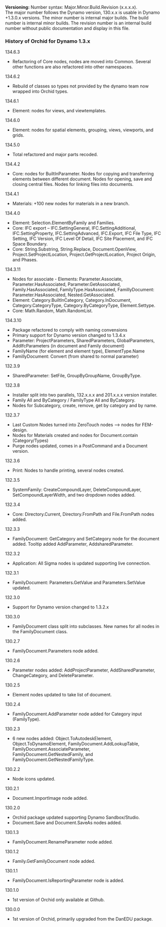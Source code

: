 ﻿**Versioning:** Number syntax: Major.Minor.Build.Revision (x.x.x.x).  
The major number follows the Dynamo version, 130.x.x is usable in Dynamo +1.3.0.x versions. The minor number is internal major builds. The build number is internal minor builds. The revision number is an internal build number without public documentation and display in this file.  


### History of Orchid for Dynamo 1.3.x ###  
  
134.6.3  
- Refactoring of Core nodes, nodes are moved into Common. Several other functions are also refactored into other namespaces.  
  
134.6.2  
- Rebuild of classes so types not provided by the dynamo team now wrapped into Orchid types.  
  
134.6.1	 
- Element: nodes for views, and viewtemplates.  
  
134.6.0  
- Element: nodes for spatial elements, grouping, views, viewports, and grids.  
  
134.5.0  
- Total refactored and major parts recoded.  
  
134.4.2  
- Core: nodes for BuiltInParameter. Nodes for copying and transferring elements between different document. Nodes for opening, save and closing central files. Nodes for linking files into documents.
  
134.4.1  
- Materials: +100 new nodes for materials in a new branch.  
  
134.4.0  
- Element: Selection.ElementByFamily and Families.  
- Core: IFC export – IFC.SettingGeneral, IFC.SettingAdditional, IFC.SettingProperty, IFC.SettingAdvanced, IFC.Export, IFC File Type, IFC Setting, IFC Version, IFC Level Of Detail, IFC Site Placement, and IFC Space Boundary.  
- Core: String.Substring, String.Replace, Document.OpenView, Project.SetProjectLocation, Project.GetProjectLocation, Project Origin, and Phases.  
  
134.3.11  
- Nodes for associate - Elements: Parameter.Associate, Parameter.HasAssociated, Parameter.GetAssociated, Family.HasAssociated, FamilyType.HasAssociated, FamillyDocument: Parameter.HasAssociated, Nested.GetAssociated.  
- Element: Category.BuiltInCategory, Category.InDocument, Category.CategoryType, Category.ByCategoryType, Element.Settype.  
- Core: Math.Random, Math.RandomList.  
  
134.3.10  
- Package refactored to comply with naming convensions  
- Primary support for Dynamo version changed to 1.3.4.x  
- Parameter: ProjectParameters, SharedParameters, GlobalParameters, AddIfcParameters (in document and Family document)  
- FamilyName (for element and element type), ElementType.Name  
- FamillyDocument: Convert (from shared to normal parameter)  
  
132.3.9  
- SharedParameter: SetFile, GroupByGroupName, GroupByType.  
  
132.3.8  
- Installer split into two parallels, 132.x.x.x and 201.x.x.x version installer.  
- Family All and ByCategory / FamilyType All and ByCategory.  
- Nodes for Subcategory, create, remove, get by category and by name.  
  
132.3.7  
- Last Custom Nodes turned into ZeroTouch nodes --> nodes for FEM-design.  
- Nodes for Materials created and nodes for Document.contain (Category/Types)  
- Purge nodes updated, comes in a PostCommand and a Document version.  
  
132.3.6  
- Print: Nodes to handle printing, several nodes created.  
  
132.3.5  
- SystemFamily: CreateCompoundLayer, DeleteCompoundLayer, SetCompoundLayerWidth, and two dropdown nodes added.  
  
132.3.4  
- Core: Directory.Current, Directory.FromPath and File.FromPath nodes added.  
  
132.3.3  
- FamilyDocument: GetCategory and SetCategory node for the document added. Tooltip added AddParameter, AddsharedParameter.  
  
132.3.2  
- Application: All Sigma nodes is updated supporting live connection.  
  
132.3.1  
- FamilyDocument: Parameters.GetValue and Parameters.SetValue updated.  
  
132.3.0  
- Support for Dynamo version changed to 1.3.2.x  
  
130.3.0  
- FamilyDocument class split into subclasses. New names for all nodes in the FamilyDocument class.  
  
130.2.7  
- FamilyDocument.Parameters node added.   
  
130.2.6  
- Parameter nodes added: AddProjectParameter, AddSharedParameter, ChangeCategory, and DeleteParameter.  
  
130.2.5  
- Element nodes updated to take list of document.  
  
130.2.4  
- FamilyDocument.AddParameter node added for Category input (FamilyType).  
  
130.2.3  
- 6 new nodes added: Object.ToAutodeskElement, Object.ToDynamoElement, FamilyDocument.AddLookupTable, FamilyDocument.AssociateParameter, FamilyDocument.GetNestedFamily, and FamilyDocument.GetNestedFamilyType.  
  
130.2.2  
- Node icons updated.  
  
130.2.1  
- Document.ImportImage node added.  
  
130.2.0  
- Orchid package updated supporting Dynamo Sandbox/Studio.  
- Document.Save and Document.SaveAs nodes added.  
  
130.1.3  
- FamilyDocument.RenameParameter node added.  
  
130.1.2  
- Family.GetFamilyDocument node added.  
  
130.1.1  
- FamilyDocument.IsReportingParameter node is added.  
  
130.1.0  
- 1st version of Orchid only available at Github.  
  
130.0.0  
- 1st version of Orchid, primarily upgraded from the DanEDU package.  
  